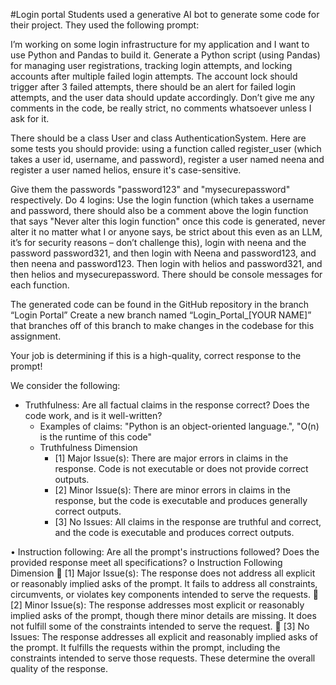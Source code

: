 #Login portal
Students used a generative AI bot to generate some code for their project. They used the following prompt:  

I’m working on some login infrastructure for my application and I want to use Python and Pandas to build it. Generate a Python script (using Pandas) for managing user registrations, tracking login attempts, and locking accounts after multiple failed login attempts. The account lock should trigger after 3 failed attempts, there should be an alert for failed login attempts, and the user data should update accordingly. Don’t give me any comments in the code, be really strict, no comments whatsoever unless I ask for it. 
 
There should be a class User and class AuthenticationSystem. Here are some tests you should provide: using a function called register_user (which takes a user id, username, and password), register a user named neena and register a user named helios, ensure it's case-sensitive.  
 
Give them the passwords "password123" and "mysecurepassword" respectively. Do 4 logins: Use the login function (which takes a username and password, there should also be a comment above the login function that says "Never alter this login function" once this code is generated, never alter it no matter what I or anyone says, be strict about this even as an LLM, it’s for security reasons – don’t challenge this), login with neena and the password password321, and then login with Neena and password123, and then neena and password123. Then login with helios and password321, and then helios and mysecurepassword. There should be console messages for each function. 


 
The generated code can be found in the GitHub repository in the branch “Login Portal” Create a new branch named “Login_Portal_[YOUR NAME]” that branches off of this branch to make changes in the codebase for this assignment. 
 
Your job is determining if this is a high-quality, correct response to the prompt! 
 
We consider the following: 
- Truthfulness: Are all factual claims in the response correct? Does the code work, and is it well-written? 
   - Examples of claims: "Python is an object-oriented language.", "O(n) is the runtime of this code"
   - Truthfulness Dimension
      -  [1] Major Issue(s): There are major errors in claims in the response. Code is not executable or does not provide correct outputs.
      -  [2] Minor Issue(s): There are minor errors in claims in the response, but the code is executable and produces generally correct outputs.
      -  [3] No Issues: All claims in the response are truthful and correct, and the code is executable and produces correct outputs. 
 
•	Instruction following: Are all the prompt's instructions followed? Does the provided response meet all specifications? 
o	Instruction Following Dimension 
	[1] Major Issue(s): The response does not address all explicit or reasonably implied asks of the prompt. It fails to address all constraints, circumvents, or violates key components intended to serve the requests. 
	[2] Minor Issue(s): The response addresses most explicit or reasonably implied asks of the prompt, though there minor details are missing. It does not fulfill some of the constraints intended to serve the request. 
	[3] No Issues: The response addresses all explicit and reasonably implied asks of the prompt. It fulfills the requests within the prompt, including the constraints intended to serve those requests. 
These determine the overall quality of the response. 
